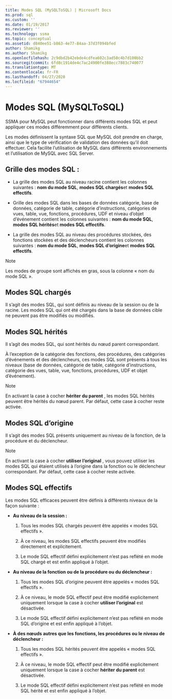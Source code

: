 ```yaml
---
title: Modes SQL (MySQLToSQL) | Microsoft Docs
ms.prod: sql
ms.custom: ''
ms.date: 01/19/2017
ms.reviewer: ''
ms.technology: ssma
ms.topic: conceptual
ms.assetid: d840ee51-b863-4e77-84aa-37d3f094bfed
author: Shamikg
ms.author: Shamikg
ms.openlocfilehash: 2c9dbd2b42ebde4cdfea602c3ad50c4b7d100bb2
ms.sourcegitcommit: 6fd8c1914de4c7ac24900fe388ecc7883c740077
ms.translationtype: MT
ms.contentlocale: fr-FR
ms.lasthandoff: 04/27/2020
ms.locfileid: "67944654"
---
```

# <a name="sql-modes-mysqltosql"></a>Modes SQL (MySQLToSQL)
SSMA pour MySQL peut fonctionner dans différents modes SQL et peut appliquer ces modes différemment pour différents clients.  
  
Les modes définissent la syntaxe SQL que MySQL doit prendre en charge, ainsi que le type de vérification de validation des données qu’il doit effectuer. Cela facilite l’utilisation de MySQL dans différents environnements et l’utilisation de MySQL avec SQL Server.  
  
## <a name="sql-modes-grid"></a>Grille des modes SQL :  
  
-   La grille des modes SQL au niveau racine contient les colonnes suivantes : **nom du mode SQL**, **modes SQL chargés**et **modes SQL effectifs**.  
  
-   Grille des modes SQL dans les bases de données catégorie, base de données, catégorie de table, catégorie d’instructions, catégories de vues, table, vue, fonctions, procédures, UDF et niveau d’objet d’événement contient les colonnes suivantes : **nom du mode SQL**, **modes SQL hérités**et **modes SQL effectifs**.  
  
-   La grille des modes SQL au niveau des procédures stockées, des fonctions stockées et des déclencheurs contient les colonnes suivantes : **nom du mode SQL**, **modes SQL d’origine**et **modes SQL effectifs**.  
  
> [!NOTE]  
> Les modes de groupe sont affichés en gras, sous la colonne « nom du mode SQL ».  
  
## <a name="loaded-sql-modes"></a>Modes SQL chargés  
Il s’agit des modes SQL, qui sont définis au niveau de la session ou de la racine. Les modes SQL qui ont été chargés dans la base de données cible ne peuvent pas être modifiés ou modifiés.  
  
## <a name="inherited-sql-modes"></a>Modes SQL hérités  
Il s’agit des modes SQL, qui sont hérités du nœud parent correspondant.  
  
À l’exception de la catégorie des fonctions, des procédures, des catégories d’événements et des déclencheurs, ces modes SQL sont présents à tous les niveaux (base de données, catégorie de table, catégorie d’instructions, catégorie des vues, table, vue, fonctions, procédures, UDF et objet d’événement).  
  
> [!NOTE]  
> En activant la case à cocher **hériter du parent** , les modes SQL hérités peuvent être hérités du nœud parent. Par défaut, cette case à cocher reste activée.  
  
## <a name="original-sql-modes"></a>Modes SQL d’origine  
Il s’agit des modes SQL présents uniquement au niveau de la fonction, de la procédure et du déclencheur.  
  
> [!NOTE]  
> En activant la case à cocher **utiliser l’original** , vous pouvez utiliser les modes SQL qui étaient utilisés à l’origine dans la fonction ou le déclencheur correspondant. Par défaut, cette case à cocher reste activée.  
  
## <a name="effective-sql-modes"></a>Modes SQL effectifs  
Les modes SQL efficaces peuvent être définis à différents niveaux de la façon suivante :  
  
-   **Au niveau de la session :**  
  
    1.  Tous les modes SQL chargés peuvent être appelés « modes SQL effectifs ».  
  
    2.  À ce niveau, les modes SQL effectifs peuvent être modifiés directement et explicitement.  
  
    3.  Le mode SQL effectif défini explicitement n’est pas reflété en mode SQL chargé et est enfin appliqué à l’objet.  
  
-   **Au niveau de la fonction ou de la procédure ou du déclencheur :**  
  
    1.  Tous les modes SQL d’origine peuvent être appelés « modes SQL effectifs ».  
  
    2.  À ce niveau, le mode SQL effectif peut être modifié explicitement uniquement lorsque la case à cocher **utiliser l’original** est désactivée.  
  
    3.  Le mode SQL effectif défini explicitement n’est pas reflété en mode SQL d’origine et est enfin appliqué à l’objet.  
  
-   **À des nœuds autres que les fonctions, les procédures ou le niveau de déclencheur :**  
  
    1.  Tous les modes SQL hérités peuvent être appelés « modes SQL effectifs ».  
  
    2.  À ce niveau, le mode SQL effectif peut être modifié explicitement uniquement lorsque la case à cocher **hériter du parent** est désactivée.  
  
    3.  Le mode SQL effectif défini explicitement n’est pas reflété en mode SQL hérité et est enfin appliqué à l’objet.  
  
